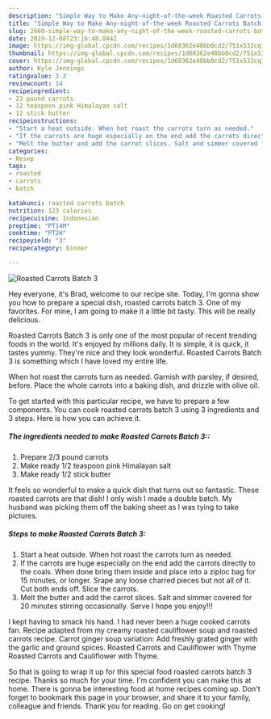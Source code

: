 ```yaml
---
description: "Simple Way to Make Any-night-of-the-week Roasted Carrots Batch 3"
title: "Simple Way to Make Any-night-of-the-week Roasted Carrots Batch 3"
slug: 2660-simple-way-to-make-any-night-of-the-week-roasted-carrots-batch-3
date: 2019-12-08T23:16:48.844Z
image: https://img-global.cpcdn.com/recipes/1d68362e48bb0cd2/751x532cq70/roasted-carrots-batch-3-recipe-main-photo.jpg
thumbnail: https://img-global.cpcdn.com/recipes/1d68362e48bb0cd2/751x532cq70/roasted-carrots-batch-3-recipe-main-photo.jpg
cover: https://img-global.cpcdn.com/recipes/1d68362e48bb0cd2/751x532cq70/roasted-carrots-batch-3-recipe-main-photo.jpg
author: Kyle Jennings
ratingvalue: 3.3
reviewcount: 14
recipeingredient:
- 23 pound carrots
- 12 teaspoon pink Himalayan salt
- 12 stick butter
recipeinstructions:
- "Start a heat outside. When hot roast the carrots turn as needed."
- "If the carrots are huge especially on the end add the carrots directly to the coals. When done bring them inside and place into a ziploc bag for 15 minutes, or longer. Srape any loose charred pieces but not all of it. Cut both ends off. Slice the carrots."
- "Melt the butter and add the carrot slices. Salt and simmer covered for 20 minutes stirring occasionally. Serve I hope you enjoy!!!"
categories:
- Resep
tags:
- roasted
- carrots
- batch

katakunci: roasted carrots batch
nutrition: 123 calories
recipecuisine: Indonesian
preptime: "PT14M"
cooktime: "PT2H"
recipeyield: "3"
recipecategory: Dinner

---
```



![Roasted Carrots Batch 3](https://img-global.cpcdn.com/recipes/1d68362e48bb0cd2/751x532cq70/roasted-carrots-batch-3-recipe-main-photo.jpg)

Hey everyone, it's Brad, welcome to our recipe site. Today, I'm gonna show you how to prepare a special dish, roasted carrots batch 3. One of my favorites. For mine, I am going to make it a little bit tasty. This will be really delicious.

Roasted Carrots Batch 3 is only one of the most popular of recent trending foods in the world. It's enjoyed by millions daily. It is simple, it is quick, it tastes yummy. They're nice and they look wonderful. Roasted Carrots Batch 3 is something which I have loved my entire life.

When hot roast the carrots turn as needed. Garnish with parsley, if desired, before. Place the whole carrots into a baking dish, and drizzle with olive oil.


To get started with this particular recipe, we have to prepare a few components. You can cook roasted carrots batch 3 using 3 ingredients and 3 steps. Here is how you can achieve it.

##### The ingredients needed to make Roasted Carrots Batch 3::

1. Prepare 2/3 pound carrots
1. Make ready 1/2 teaspoon pink Himalayan salt
1. Make ready 1/2 stick butter


It feels so wonderful to make a quick dish that turns out so fantastic. These roasted carrots are that dish! I only wish I made a double batch. My husband was picking them off the baking sheet as I was tying to take pictures. 

##### Steps to make Roasted Carrots Batch 3:

1. Start a heat outside. When hot roast the carrots turn as needed.
1. If the carrots are huge especially on the end add the carrots directly to the coals. When done bring them inside and place into a ziploc bag for 15 minutes, or longer. Srape any loose charred pieces but not all of it. Cut both ends off. Slice the carrots.
1. Melt the butter and add the carrot slices. Salt and simmer covered for 20 minutes stirring occasionally. Serve I hope you enjoy!!!


I kept having to smack his hand. I had never been a huge cooked carrots fan. Recipe adapted from my creamy roasted cauliflower soup and roasted carrots recipe. Carrot ginger soup variation: Add freshly grated ginger with the garlic and ground spices. Roasted Carrots and Cauliflower with Thyme Roasted Carrots and Cauliflower with Thyme. 

So that is going to wrap it up for this special food roasted carrots batch 3 recipe. Thanks so much for your time. I'm confident you can make this at home. There is gonna be interesting food at home recipes coming up. Don't forget to bookmark this page in your browser, and share it to your family, colleague and friends. Thank you for reading. Go on get cooking!
